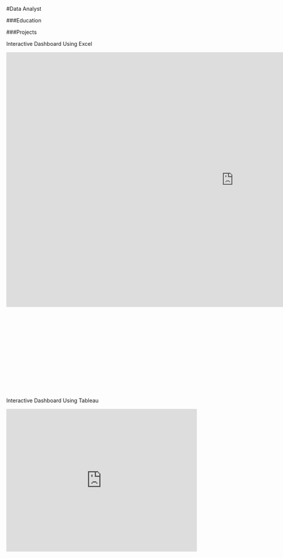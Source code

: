 #Data Analyst

###Education

###Projects

Interactive Dashboard Using Excel
<div style="transform: scale(0.75); transform-origin: top left;">
  <iframe width="1600" height="900" frameborder="0" scrolling="no" src="https://1drv.ms/x/c/6a48d5b7bf46022f/IQN5PMcRwMNURZGCmnyZZg17AQktC73u_Q_pwEpmR3JGyYM?em=2&wdAllowInteractivity=True&wdHideGridlines=True&wdHideHeaders=True&wdDownloadButton=True&wdInConfigurator=True"></iframe>
</div>


Interactive Dashboard Using Tableau
<div style="position: relative; width: 100%; height: 0; padding-bottom: 75%;">
    <iframe src="https://public.tableau.com/views/Practice2_17236779278010/Dashboard1?:showVizHome=no&:embed=true" frameborder="0" style="position: absolute; top: 0; left: 0; width: 100%; height: 100%;"></iframe>
</div>
